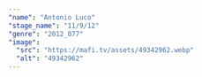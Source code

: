 ```yaml
---
"name": "Antonio Luco"
"stage_name": "11/9/12"
"genre": "2012_077"
"image":
  "src": "https://mafi.tv/assets/49342962.webp"
  "alt": "49342962"
---
```

